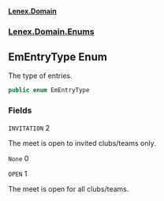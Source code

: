 #### [Lenex.Domain](index.md 'index')
### [Lenex.Domain.Enums](Lenex.Domain.Enums.md 'Lenex.Domain.Enums')

## EmEntryType Enum

The type of entries.

```csharp
public enum EmEntryType
```
### Fields

<a name='Lenex.Domain.Enums.EmEntryType.INVITATION'></a>

`INVITATION` 2

The meet is open to invited clubs/teams only.

<a name='Lenex.Domain.Enums.EmEntryType.None'></a>

`None` 0

<a name='Lenex.Domain.Enums.EmEntryType.OPEN'></a>

`OPEN` 1

The meet is open for all clubs/teams.